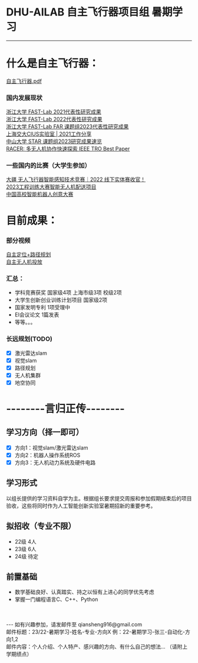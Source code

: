 # DHU-AILAB 自主飞行器项目组 暑期学习
---
# 什么是自主飞行器：
[自主飞行器.pdf](自主飞行器简介.pdf) 
### 国内发展现状
[浙江大学 FAST-Lab 2021代表性研究成果](https://www.bilibili.com/video/BV1eq4y1F7EJ/?spm_id_from=333.999.0.0&vd_source=f85eb6ada6324b9c99a2057597d06c6b)<br>
[浙江大学 FAST-Lab 2022代表性研究成果](https://www.bilibili.com/video/BV1iY411X7ZC/?spm_id_from=333.999.0.0&vd_source=f85eb6ada6324b9c99a2057597d06c6b)<br>
[浙江大学 FAST-Lab FAR 课题组2023代表性研究成果](https://www.bilibili.com/video/av1900272364/?spm_id_from=333.999.0.0&vd_source=f85eb6ada6324b9c99a2057597d06c6b)<br>
[上海交大CIUS实验室 | 2021工作分享](https://www.bilibili.com/video/BV1CA411A7y2/?spm_id_from=333.999.0.0&vd_source=f85eb6ada6324b9c99a2057597d06c6b)<br>
[中山大学 STAR 课题组2023研究成果速览](https://www.bilibili.com/video/BV1CA4m1578H/?spm_id_from=333.337.search-card.all.click&vd_source=f85eb6ada6324b9c99a2057597d06c6b)<br>
[RACER: 多无人机协作快速探索 IEEE TRO Best Paper](https://www.bilibili.com/video/BV1ec411J7ps/?spm_id_from=333.337.search-card.all.click&vd_source=f85eb6ada6324b9c99a2057597d06c6b)
### 一些国内的比赛（大学生参加）
[大疆 无人飞行器智能感知技术竞赛｜2022 线下实体赛收官！](https://www.bilibili.com/video/BV1dg411J7Zb/?spm_id_from=333.337.search-card.all.click&vd_source=f85eb6ada6324b9c99a2057597d06c6b)<br>
[2023工程训练大赛智能无人机配送项目](https://www.bilibili.com/video/BV1K8411M7aV/?spm_id_from=333.337.search-card.all.click&vd_source=f85eb6ada6324b9c99a2057597d06c6b)<br>
[中国高校智能机器人创意大赛](https://www.bilibili.com/video/BV1q94y147PW/?spm_id_from=333.337.search-card.all.click&vd_source=f85eb6ada6324b9c99a2057597d06c6b)

# 目前成果：
### 部分视频
[自主定位+路径规划](https://www.bilibili.com/video/BV1pJ4m1T7uZ/?spm_id_from=333.999.0.0&vd_source=f85eb6ada6324b9c99a2057597d06c6b)<br>
[自主无人机投放](https://www.bilibili.com/video/BV16e4y1g7S4/?spm_id_from=333.999.0.0&vd_source=f85eb6ada6324b9c99a2057597d06c6b)
### 汇总：
- 学科竞赛获奖 国家级4项 上海市级3项 校级2项
- 大学生创新创业训练计划项目 国家级2项
- 国家发明专利 1项受理中
- EI会议论文 1篇发表
- 等等。。。

### 长远规划(TODO)
- [X] 激光雷达slam
- [X] 视觉slam
- [X] 路径规划
- [X] 无人机集群
- [X] 地空协同

# --------言归正传--------
## 学习方向（择一即可）
- [X] 方向1：视觉slam/激光雷达slam
- [X] 方向2：机器人操作系统ROS
- [X] 方向3：无人机动力系统及硬件电路
## 学习形式
以组长提供的学习资料自学为主。根据组长要求提交周报和参加假期结束后的项目验收，这些将同时作为人工智能创新实验室暑期招新的重要参考。
## 拟招收（专业不限）
- 22级 4人
- 23级 6人
- 24级 待定
## 前置基础
- 数学基础良好、认真踏实、持之以恒有上进心的同学优先考虑
- 掌握一门编程语言C、C++、Python
<br>
<br>
---
如有兴趣参加，请发邮件至 qiansheng916@gmail.com<br>
邮件标题：23/22-暑期学习-姓名-专业-方向X    例：22-暑期学习-张三-自动化-方向1,2<br>
邮件内容：个人介绍、个人特产、感兴趣的方向、有什么自己的想法... （请附上学期绩点）
<br>
<br>
<br>
<br>
